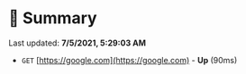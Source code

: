 # 📖 Summary
Last updated: **7/5/2021, 5:29:03 AM**

- `GET` [https://google.com](https://google.com) - **Up** (90ms)

